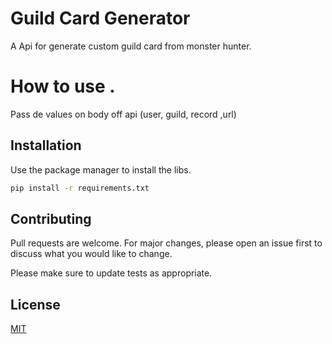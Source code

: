 # Guild Card Generator 

A Api for generate custom guild card from monster hunter.

# How to use .

Pass de values on body off api (user, guild, record ,url)


## Installation

Use the package manager to install the libs.

```bash
pip install -r requirements.txt
```
## Contributing
Pull requests are welcome. For major changes, please open an issue first to discuss what you would like to change.

Please make sure to update tests as appropriate.

## License
[MIT](https://choosealicense.com/licenses/mit/)